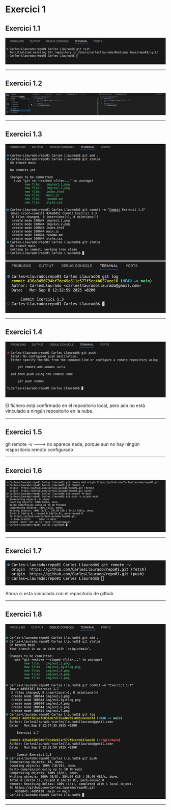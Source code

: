 # Exercici 1
## Exercici 1.1
![Error](./img/ex1.1.png "Exercici 1.1")
***

## Exercici 1.2
![](./img/ex1.2.png)
***

## Exercici 1.3
![](./img/ex1.3.png)
![](./img/ex1.3gitlog.png)

***

## Exercici 1.4
![](./img/ex1.4.png)

El fichero está confirmado en el repositorio local, pero aún no está vinculado a ningún repositorio en la nube.
***

## Exercici 1.5
git remote -v ---> no aparece nada, porque aun no hay ningún respositorio remoto configurado
***

## Exercici 1.6
![](./img/ex1.6.png)
***

## Exercici 1.7
![](./img/ex1.7.png)

Ahora si esta vinculado con el repositorio de github
***

## Exercici 1.8
![](./img/ex1.8.png)
***
